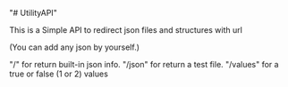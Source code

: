 "# UtilityAPI" 

This is a Simple API to redirect json files and structures with url

(You can add any json by yourself.)

"/" for return built-in json info.
"/json" for return a test file.
"/values" for a true or false (1 or 2) values
